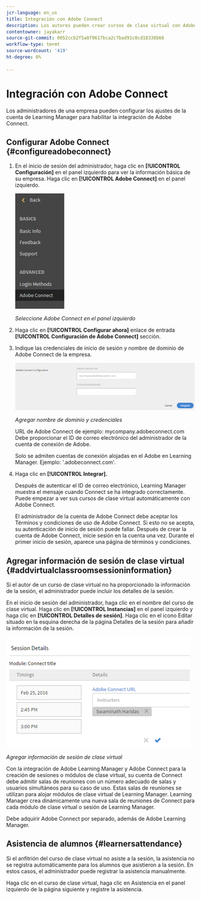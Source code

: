 ```yaml
---
jcr-language: en_us
title: Integración con Adobe Connect
description: Los autores pueden crear cursos de clase virtual con Adobe Connect durante el proceso de creación del curso. Para habilitar Adobe Connect en su cuenta de Learning Manager, debe ponerse en contacto con el administrador de su organización.
contentowner: jayakarr
source-git-commit: 0052ccb2f5a8f9617bca2c7bad91c0cd18338b66
workflow-type: tm+mt
source-wordcount: '419'
ht-degree: 0%

---
```




# Integración con Adobe Connect

Los administradores de una empresa pueden configurar los ajustes de la cuenta de Learning Manager para habilitar la integración de Adobe Connect.

## Configurar Adobe Connect {#configureadobeconnect}

1. En el inicio de sesión del administrador, haga clic en **[!UICONTROL Configuración]** en el panel izquierdo para ver la información básica de su empresa. Haga clic en **[!UICONTROL Adobe Connect]** en el panel izquierdo.

   ![](assets/left-pane.png)

   *Seleccione Adobe Connect en el panel izquierdo*

1. Haga clic en **[!UICONTROL Configurar ahora]** enlace de entrada **[!UICONTROL Configuración de Adobe Connect]** sección.

   <!--![](assets/configure-now-connect.png)-->

1. Indique las credenciales de inicio de sesión y nombre de dominio de Adobe Connect de la empresa.

   ![](assets/adobeconnect-config.png)

   *Agregar nombre de dominio y credenciales*

   URL de Adobe Connect de ejemplo: mycompany.adobeconnect.com\
   Debe proporcionar el ID de correo electrónico del administrador de la cuenta de conexión de Adobe.

   Solo se admiten cuentas de conexión alojadas en el Adobe en Learning Manager. Ejemplo: &#39;.adobeconnect.com&#39;.

1. Haga clic en **[!UICONTROL Integrar].**

   Después de autenticar el ID de correo electrónico, Learning Manager muestra el mensaje cuando Connect se ha integrado correctamente. Puede empezar a ver sus cursos de clase virtual automáticamente con Adobe Connect.

   El administrador de la cuenta de Adobe Connect debe aceptar los Términos y condiciones de uso de Adobe Connect. Si esto no se acepta, su autenticación de inicio de sesión puede fallar. Después de crear la cuenta de Adobe Connect, inicie sesión en la cuenta una vez. Durante el primer inicio de sesión, aparece una página de términos y condiciones.

   <!--![](assets/mail-confirmation.png)-->

## Agregar información de sesión de clase virtual {#addvirtualclassroomsessioninformation}

Si el autor de un curso de clase virtual no ha proporcionado la información de la sesión, el administrador puede incluir los detalles de la sesión.

En el inicio de sesión del administrador, haga clic en el nombre del curso de clase virtual. Haga clic en **[!UICONTROL Instancias]** en el panel izquierdo y haga clic en **[!UICONTROL Detalles de sesión]**.  Haga clic en el icono Editar situado en la esquina derecha de la página Detalles de la sesión para añadir la información de la sesión.

![](assets/session-creation-admin.png)

*Agregar información de sesión de clase virtual*

Con la integración de Adobe Learning Manager y Adobe Connect para la creación de sesiones o módulos de clase virtual, su cuenta de Connect debe admitir salas de reuniones con un número adecuado de salas y usuarios simultáneos para su caso de uso. Estas salas de reuniones se utilizan para alojar módulos de clase virtual de Learning Manager. Learning Manager crea dinámicamente una nueva sala de reuniones de Connect para cada módulo de clase virtual o sesión de Learning Manager.

Debe adquirir Adobe Connect por separado, además de Adobe Learning Manager.

## Asistencia de alumnos {#learnersattendance}

Si el anfitrión del curso de clase virtual no asiste a la sesión, la asistencia no se registra automáticamente para los alumnos que asistieron a la sesión. En estos casos, el administrador puede registrar la asistencia manualmente.

Haga clic en el curso de clase virtual, haga clic en Asistencia en el panel izquierdo de la página siguiente y registre la asistencia.
